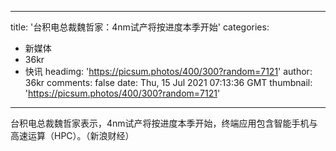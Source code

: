 
---
title: '台积电总裁魏哲家：4nm试产将按进度本季开始'
categories: 
 - 新媒体
 - 36kr
 - 快讯
headimg: 'https://picsum.photos/400/300?random=7121'
author: 36kr
comments: false
date: Thu, 15 Jul 2021 07:13:36 GMT
thumbnail: 'https://picsum.photos/400/300?random=7121'
---

<div>   
台积电总裁魏哲家表示，4nm试产将按进度本季开始，终端应用包含智能手机与高速运算（HPC）。（新浪财经）  
</div>
            